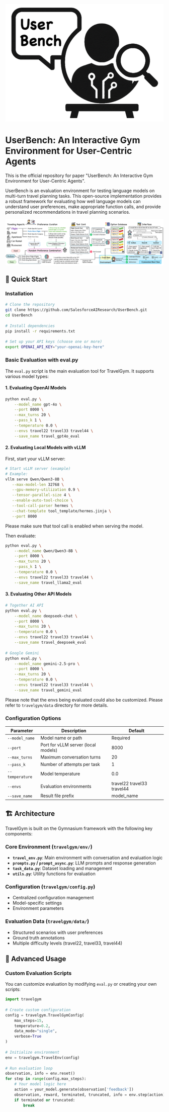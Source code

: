 ![Logo](assets/logo_processed.png)

# UserBench: An Interactive Gym Environment for User-Centric Agents

This is the official repository for paper "UserBench: An Interactive Gym Environment for User-Centric Agents".

UserBench is an evaluation environment for testing language models on multi-turn travel planning tasks. This open-source implementation provides a robust framework for evaluating how well language models can understand user preferences, make appropriate function calls, and provide personalized recommendations in travel planning scenarios.

![DataPipeline](assets/pipeline_bg.png)

## 🚀 Quick Start

### Installation

```bash
# Clone the repository
git clone https://github.com/SalesforceAIResearch/UserBench.git
cd UserBench

# Install dependencies
pip install -r requirements.txt

# Set up your API keys (choose one or more)
export OPENAI_API_KEY="your-openai-key-here"
```

### Basic Evaluation with eval.py

The `eval.py` script is the main evaluation tool for TravelGym. It supports various model types:

#### 1. Evaluating OpenAI Models

```bash
python eval.py \
    --model_name gpt-4o \
    --port 8000 \
    --max_turns 20 \
    --pass_k 1 \
    --temperature 0.0 \
    --envs travel22 travel33 travel44 \
    --save_name travel_gpt4o_eval
```

#### 2. Evaluating Local Models with vLLM

First, start your vLLM server:
```bash
# Start vLLM server (example)
# Example:
vllm serve Qwen/Qwen3-8B \
   --max-model-len 32768 \
   --gpu-memory-utilization 0.9 \
   --tensor-parallel-size 4 \
   --enable-auto-tool-choice \
   --tool-call-parser hermes \
   --chat-template tool_template/hermes.jinja \
   --port 8000
```

Please make sure that tool call is enabled when serving the model.

Then evaluate:
```bash
python eval.py \
    --model_name Qwen/Qwen3-8B \
    --port 8000 \
    --max_turns 20 \
    --pass_k 1 \
    --temperature 0.0 \
    --envs travel22 travel33 travel44 \
    --save_name travel_llama2_eval
```

#### 3. Evaluating Other API Models

```bash
# Together AI API
python eval.py \
    --model_name deepseek-chat \
    --port 8000 \
    --max_turns 20 \
    --temperature 0.0 \
    --envs travel22 travel33 travel44 \
    --save_name travel_deepseek_eval

# Google Gemini
python eval.py \
    --model_name gemini-2.5-pro \
    --port 8000 \
    --max_turns 20 \
    --temperature 0.0 \
    --envs travel22 travel33 travel44 \
    --save_name travel_gemini_eval
```

Please note that the envs being evaluated could also be customized. Please refer to `travelgym/data` directory for more details.

### Configuration Options

| Parameter | Description | Default |
|-----------|-------------|---------|
| `--model_name` | Model name or path | Required |
| `--port` | Port for vLLM server (local models) | 8000 |
| `--max_turns` | Maximum conversation turns | 20 |
| `--pass_k` | Number of attempts per task | 1 |
| `--temperature` | Model temperature | 0.0 |
| `--envs` | Evaluation environments | travel22 travel33 travel44 |
| `--save_name` | Result file prefix | model_name |

## 🏗️ Architecture

TravelGym is built on the Gymnasium framework with the following key components:

### Core Environment (`travelgym/env/`)
- **`travel_env.py`**: Main environment with conversation and evaluation logic
- **`prompts.py` / `prompt_async.py`**: LLM prompts and response generation
- **`task_data.py`**: Dataset loading and management
- **`utils.py`**: Utility functions for evaluation

### Configuration (`travelgym/config.py`)
- Centralized configuration management
- Model-specific settings
- Environment parameters

### Evaluation Data (`travelgym/data/`)
- Structured scenarios with user preferences
- Ground truth annotations
- Multiple difficulty levels (travel22, travel33, travel44)

## 🔧 Advanced Usage

### Custom Evaluation Scripts

You can customize evaluation by modifying `eval.py` or creating your own scripts:

```python
import travelgym

# Create custom configuration
config = travelgym.TravelGymConfig(
    max_steps=15,
    temperature=0.2,
    data_mode="single",
    verbose=True
)

# Initialize environment
env = travelgym.TravelEnv(config)

# Run evaluation loop
observation, info = env.reset()
for step in range(config.max_steps):
    # Your model logic here
    action = your_model.generate(observation['feedback'])
    observation, reward, terminated, truncated, info = env.step(action)
    if terminated or truncated:
        break
```
